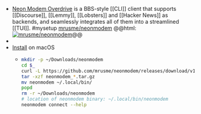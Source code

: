 - [Neon Modem Overdrive](https://neonmodem.com/) is a BBS-style [[CLI]] client that supports [[Discourse]], [[Lemmy]], [[Lobsters]] and [[Hacker News]] as backends, and seamlessly integrates all of them into a streamlined [[TUI]]. #mysetup 
  [mrusme/neonmodem](https://github.com/mrusme/neonmodem)
  @@html: <a href="https://github.com/mrusme/neonmodem/"><img src="https://github-readme-stats-astronomer.vercel.app/api/pin/?username=mrusme&repo=neonmodem&theme=tokyonight" alt="mrusme/neonmodem"/></a>@@
-
- [Install](https://github.com/mrusme/neonmodem#installation) on macOS
	- ```bash
	  mkdir -p ~/Downloads/neonmodem
	  cd $_
	  curl -L https://github.com/mrusme/neonmodem/releases/download/v1.0.4/neonmodem_1.0.4_darwin_arm64.tar.gz --output "neonmodem_1.0.4_darwin_arm64.tar.gz"
	  tar -xzf neonmodem_*.tar.gz
	  mv neonmodem ~/.local/bin/
	  popd
	  rm -r ~/Downloads/neonmodem
	  # location of neonmodem binary: ~/.local/bin/neonmodem
	  neonmodem connect --help
	  ```